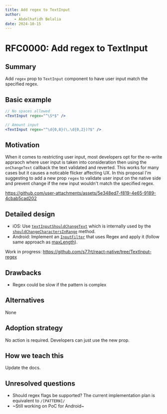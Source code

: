 ```yaml
---
title: Add regex to TextInput
author:
    - Abdelhafidh Belalia
date: 2024-10-15
---
```


# RFC0000: Add regex to TextInput

## Summary

Add `regex` prop to `TextInput` component to have user input match the specified regex.

## Basic example

```jsx
// No spaces allowed
<TextInput regex="^\S*$" />
```

```jsx
// Amount input
<TextInput regex="^\d{0,8}(\.\d{0,2})?$" />
```

## Motivation

When it comes to restricting user input, most developers opt for the re-write appraoch where user input is taken into consideration then using the `onChangeText` callback the text validated and reverted. This works for many cases but it causes a noticable flicker affecting UX. In this proposal I'm suggesting to add a new prop `regex` to validate user input on the native side and prevent change if the new input wouldn't match the specified regex.

https://github.com/user-attachments/assets/5e348ed7-f819-4e65-9189-4cbab5cad202

## Detailed design

-   iOS: Use [`textInputShouldChangeText`](https://github.com/facebook/react-native/blob/6e120b3b46c73065cd0a86082372e72e8d871946/packages/react-native/React/Fabric/Mounting/ComponentViews/TextInput/RCTTextInputComponentView.mm#L359) which is internally used by the [`shouldChangeCharactersInRange`](https://developer.apple.com/documentation/uikit/uitextfielddelegate/1619599-textfield?language=objc) method.
-   Android: Implement an [`InputFilter`](https://developer.android.com/reference/android/text/InputFilter) that uses Regex and apply it (follow same approach as [maxLength](https://github.com/facebook/react-native/blob/0902b0af75ba30ec9d4abeda71769d0685637afa/packages/react-native/ReactAndroid/src/main/java/com/facebook/react/views/textinput/ReactTextInputManager.java#L817)).

Work in progress: https://github.com/s77rt/react-native/tree/TextInput-regex

## Drawbacks

-   Regex could be slow if the pattern is complex

## Alternatives

None

## Adoption strategy

No action is required. Developers can just use the new prop.

## How we teach this

Update the docs.

## Unresolved questions

-   Should regex flags be supported? The current implementation plan is equivalent to `/[PATTERN]/`
-   ~Still working on PoC for Android~
